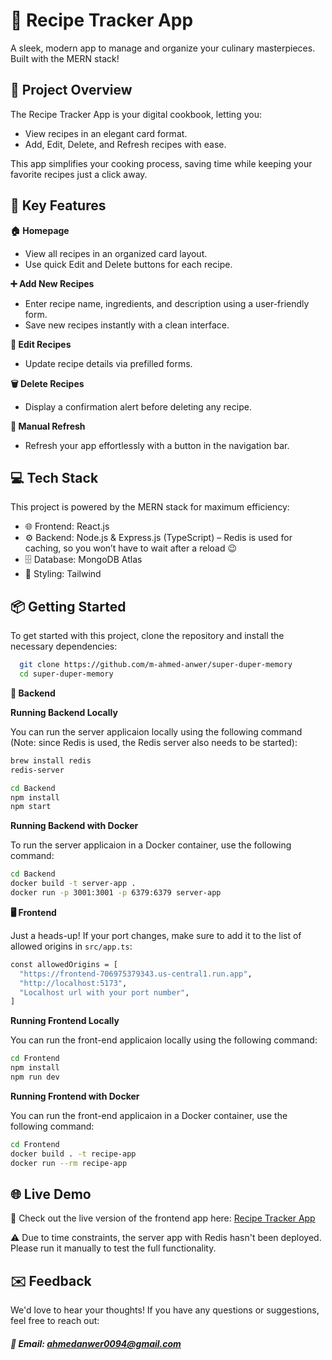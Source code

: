 # 🍲 Recipe Tracker App

A sleek, modern app to manage and organize your culinary masterpieces. Built with the MERN stack!

## 🚀 Project Overview

The Recipe Tracker App is your digital cookbook, letting you:

- View recipes in an elegant card format.
- Add, Edit, Delete, and Refresh recipes with ease.

This app simplifies your cooking process, saving time while keeping your favorite recipes just a click away.

## 🧪 Key Features

**🏠 Homepage**

- View all recipes in an organized card layout.
- Use quick Edit and Delete buttons for each recipe.

**➕ Add New Recipes**

- Enter recipe name, ingredients, and description using a user-friendly form.
- Save new recipes instantly with a clean interface.

**📝 Edit Recipes**

- Update recipe details via prefilled forms.

**🗑️ Delete Recipes**

- Display a confirmation alert before deleting any recipe.

**🔄 Manual Refresh**

- Refresh your app effortlessly with a button in the navigation bar.

## 💻 Tech Stack

This project is powered by the MERN stack for maximum efficiency:

- 🌐 Frontend: React.js
- ⚙️ Backend: Node.js & Express.js (TypeScript) – Redis is used for caching, so you won’t have to wait after a reload 😉
- 🗄️ Database: MongoDB Atlas
- 🎨 Styling: Tailwind

## 📦 Getting Started

To get started with this project, clone the repository and install the necessary dependencies:

```bash
  git clone https://github.com/m-ahmed-anwer/super-duper-memory
  cd super-duper-memory
```

**🔧 Backend**

**Running Backend Locally**

You can run the server applicaion locally using the following command (Note: since Redis is used, the Redis server also needs to be started):

```bash
brew install redis
redis-server
```

```bash
cd Backend
npm install
npm start
```

**Running Backend with Docker**

To run the server applicaion in a Docker container, use the following command:

```bash
cd Backend
docker build -t server-app .
docker run -p 3001:3001 -p 6379:6379 server-app
```

**🖥️ Frontend**

Just a heads-up! If your port changes, make sure to add it to the list of allowed origins in `src/app.ts`:

```bash
const allowedOrigins = [
  "https://frontend-706975379343.us-central1.run.app",
  "http://localhost:5173",
  "Localhost url with your port number",
]
```

**Running Frontend Locally**

You can run the front-end applicaion locally using the following command:

```bash
cd Frontend
npm install
npm run dev
```

**Running Frontend with Docker**

You can run the front-end applicaion in a Docker container, use the following command:

```bash
cd Frontend
docker build . -t recipe-app
docker run --rm recipe-app
```

## 🌐 Live Demo

🚀 Check out the live version of the frontend app here:
[Recipe Tracker App](https://frontend-706975379343.us-central1.run.app/)

⚠️ Due to time constraints, the server app with Redis hasn't been deployed. Please run it manually to test the full functionality.

## ✉️ Feedback

We'd love to hear your thoughts! If you have any questions or suggestions, feel free to reach out:

##### 📧 Email: [ahmedanwer0094@gmail.com](mailto:ahmedanwer0094@gmail.com)
